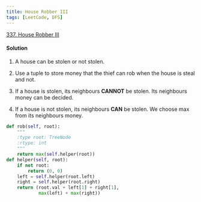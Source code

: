 ```yaml
---
title: House Robber III
tags: [LeetCode, DFS]
---
```


[337. House Robber III](https://leetcode.com/problems/house-robber-iii/)
#### Solution  
1. A house can be stolen or not stolen.

1. Use a tuple to store money that the thief can rob when the house is steal and not.

1. If a house is stolen, its neighbours **CANNOT** be stolen. Its neighbours money can be decided.

1. If a house is not stolen, its neighbours **CAN** be stolen. We choose max from its neighbours money.

```python
def rob(self, root):
    """
    :type root: TreeNode
    :rtype: int
    """
    return max(self.helper(root))
def helper(self, root):
    if not root:
        return (0, 0)
    left = self.helper(root.left)
    right = self.helper(root.right)
    return (root.val + left[1] + right[1], 
            max(left) + max(right))
```
